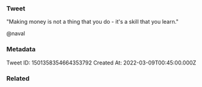 ### Tweet
"Making money is not a thing that you do - it's a skill that you learn."

@naval

### Metadata
Tweet ID: 1501358354664353792
Created At: 2022-03-09T00:45:00.000Z

### Related

